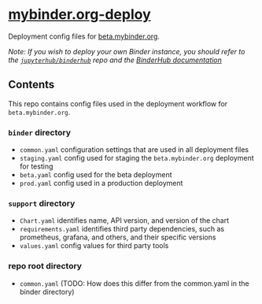 # [mybinder.org-deploy][]

Deployment config files for [beta.mybinder.org](https://beta.mybinder.org).

*Note: If you wish to deploy your own Binder instance, you should refer
to the [`jupyterhub/binderhub`][] repo and the [BinderHub documentation][]*

## Contents

This repo contains config files used in the deployment workflow
for `beta.mybinder.org`.

### `binder` directory

- `common.yaml` configuration settings that are used in all deployment files
- `staging.yaml` config used for staging the `beta.mybinder.org` deployment
  for testing
- `beta.yaml` config used for the beta deployment
- `prod.yaml` config used in a production deployment

### `support` directory

- `Chart.yaml` identifies name, API version, and version of the chart
- `requirements.yaml` identifies third party dependencies, such as
  prometheus, grafana, and others, and their specific versions
- `values.yaml` config values for third party tools

### repo root directory

- `common.yaml` (TODO: How does this differ from the common.yaml in the binder directory)

[mybinder.org-deploy]: https://github.com/jupyterhub/mybinder.org-deploy
[BinderHub documentation]: https://binderhub.readthedocs.io/en/latest/
[`jupyterhub/binderhub`]: https://github.com/jupyterhub/binderhub
